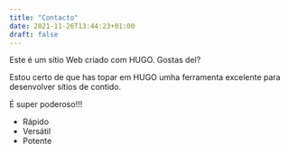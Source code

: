 ```yaml
---
title: "Contacto"
date: 2021-11-26T13:44:23+01:00
draft: false
---
```


Este é um sítio Web criado com HUGO. Gostas del?

Estou certo de que has topar em HUGO umha ferramenta excelente para desenvolver sítios de contido.

É super poderoso!!!

- Rápido
- Versátil
- Potente
